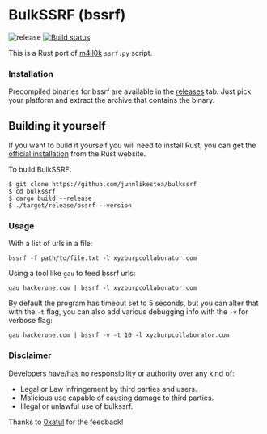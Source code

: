 # BulkSSRF (bssrf)
![release](https://github.com/junnlikestea/bulkssrf/workflows/release/badge.svg)
[![Build status](https://github.com/junnlikestea/bulkssrf/workflows/Continuous%20integration/badge.svg)](https://github.com/junnlikestea/bulkssrf/actions)

This is a Rust port of [m4ll0k](https://twitter.com/m4ll0k2) `ssrf.py` script. 
### Installation
Precompiled binaries for bssrf are available in the [releases](https://github.com/junnlikestea/bulkssrf/releases) tab. Just pick your platform and extract the archive that contains the binary.

## Building it yourself 
If you want to build it yourself you will need to install Rust, you can get the [official installation](https://www.rust-lang.org/tools/install) from the Rust website.

To build BulkSSRF:
```
$ git clone https://github.com/junnlikestea/bulkssrf
$ cd bulkssrf
$ cargo build --release
$ ./target/release/bssrf --version
```

### Usage
With a list of urls in a file:
```
bssrf -f path/to/file.txt -l xyzburpcollaborator.com
```

Using a tool like `gau` to feed bssrf urls:
```
gau hackerone.com | bssrf -l xyzburpcollaborator.com
```

By default the program has timeout set to 5 seconds, but you can alter that with the `-t` flag, you can also add various debugging
info with the `-v` for verbose flag:
```
gau hackerone.com | bssrf -v -t 10 -l xyzburpcollaborator.com 
```

### Disclaimer
Developers have/has no responsibility or authority over any kind of:
* Legal or Law infringement by third parties and users.
* Malicious use capable of causing damage to third parties.
* Illegal or unlawful use of bulkssrf.

Thanks to [0xatul](https://twitter.com/atul_hax) for the feedback!
